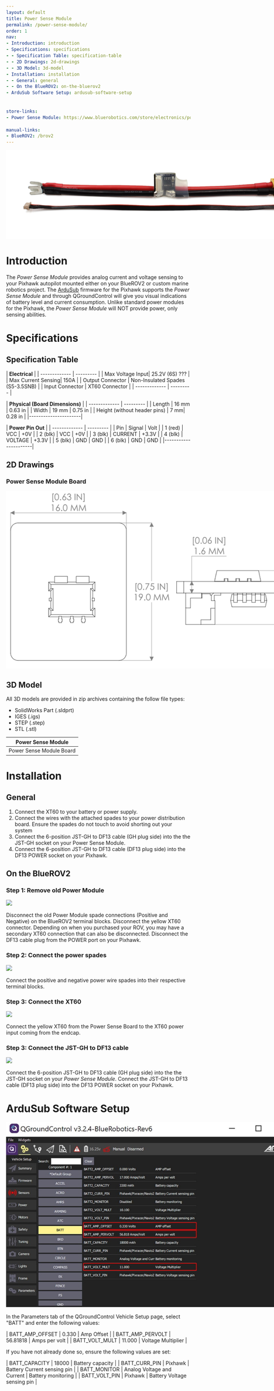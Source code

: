 ```yaml
---
layout: default
title: Power Sense Module
permalink: /power-sense-module/
order: 1
nav:
- Introduction: introduction
- Specifications: specifications
- - Specification Table: specification-table
- - 2D Drawings: 2d-drawings
- - 3D Model: 3d-model
- Installation: installation
- - General: general
- - On the BlueROV2: on-the-bluerov2
- ArduSub Software Setup: ardusub-software-setup


store-links:
- Power Sense Module: https://www.bluerobotics.com/store/electronics/power-sense-module/

manual-links:
- BlueROV2: /brov2
---
```


<img src="/power-sense-module/cad/PSM-Banner.JPG" class="img-responsive" style="max-width:900px"  />

# Introduction

The <em>Power Sense Module</em> provides analog current and voltage sensing to your Pixhawk autopilot mounted either on your BlueROV2 or custom marine robotics project. The <a href="http://ardusub.com/">ArduSub</a> firmware for the Pixhawk supports the <em>Power Sense Module</em> and through QGroundControl will give you visual indications of battery level and current consumption. Unlike standard power modules for the Pixhawk, the <em>Power Sense Module</em> will NOT provide power, only sensing abilities. 

# Specifications

## Specification Table


|      **Electrical**       |
| ------------- | --------- |
| Max Voltage Input| 25.2V (6S) ??? |
| Max Current Sensing| 150A |
| Output Connector | Non-Insulated Spades (S5-3.5SNB) |
| Input Connector | XT60 Connector |
| ------------- | --------- |

|  **Physical (Board Dimensions)**  |
| ------------- | --------- |
| Length | 16 mm | 0.63 in |
| Width | 19 mm | 0.75 in |
| Height (without header pins) | 7 mm| 0.28 in |
|----------------------|

|  **Power Pin Out**  |
| ------------- | --------- |
| Pin | Signal | Volt |
| 1 (red) | VCC | +0V |
| 2 (blk) | VCC | +0V |
| 3 (blk) | CURRENT | +3.3V |
| 4 (blk) | VOLTAGE | +3.3V |
| 5 (blk) | GND | GND |
| 6 (blk) | GND | GND |
|----------------------|

## 2D Drawings

### Power Sense Module Board

<img src="/power-sense-module/cad/PSM.png" class="img-responsive" style="max-width:900px" />

## 3D Model

All 3D models are provided in zip archives containing the follow file types:

- SolidWorks Part (.sldprt)
- IGES (.igs) 
- STEP (.step)
- STL (.stl)

|		**Power Sense Module**																			|
| --------------------------------------------------------------------------------------------- |
| Power Sense Module Board      | [PSM-ASM-PSM-R1.zip](cad/PSM-ASM-PSM-R1.zip)    |

# Installation

## General

1. Connect the XT60 to your battery or power supply.
2. Connect the wires with the attached spades to your power distribution board. Ensure the spades do not touch to avoid shorting out your system
3. Connect the 6-position JST-GH to DF13 cable (GH plug side) into the the JST-GH socket on your Power Sense Module.
4. Connect the 6-position JST-GH to DF13 cable (DF13 plug side) into the DF13 POWER socket on your Pixhawk. 

## On the BlueROV2

### Step 1: Remove old Power Module

<img src="/power-sense-module/cad/.png" class="img-responsive" style="max-width:800px"  />

Disconnect the old Power Module spade connections (Positive and Negative) on the BlueROV2 terminal blocks. Disconnect the yellow XT60 connector. Depending on when you purchased your ROV, you may have a secondary XT60 connection that can also be disconnected. Disconnect the DF13 cable plug from the POWER port on your Pixhawk.

### Step 2: Connect the power spades

<img src="/power-sense-module/cad/.png" class="img-responsive" style="max-width:800px"  />

Connect the positive and negative power wire spades into their respective terminal blocks.

### Step 3: Connect the XT60

<img src="/power-sense-module/cad/.png" class="img-responsive" style="max-width:800px"  />

Connect the yellow XT60 from the Power Sense Board to the XT60 power input coming from the endcap.

### Step 3: Connect the JST-GH to DF13 cable

<img src="/power-sense-module/cad/.png" class="img-responsive" style="max-width:800px"  />

Connect the 6-position JST-GH to DF13 cable (GH plug side) into the the JST-GH socket on your <em>Power Sense Module</em>. Connect the JST-GH to DF13 cable (DF13 plug side) into the DF13 POWER socket on your Pixhawk.

# ArduSub Software Setup

<img src="/power-sense-module/cad/PSM-Ardusub-Highlighted.jpg" class="img-responsive" style="max-width:800px"  />

In the Parameters tab of the QGroundControl Vehicle Setup page, select "BATT" and enter the following values:

| BATT_AMP_OFFSET | 0.330 | Amp Offset | 
| BATT_AMP_PERVOLT | 56.81818 | Amps per volt |
| BATT_VOLT_MULT | 11.000 | Voltage Multiplier |

If you have not already done so, ensure the following values are set:

| BATT_CAPACITY | 18000 | Battery capacity |
| BATT_CURR_PIN | Pixhawk | Battery Current sensing pin |
| BATT_MONITOR | Analog Voltage and Current | Battery monitoring |
| BATT_VOLT_PIN | Pixhawk | Battery Voltage sensing pin |
